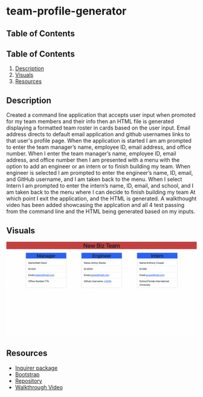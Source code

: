 # team-profile-generator

## Table of Contents
## Table of Contents
1. [Description](#description)
2. [Visuals](#visuals)
3. [Resources](#resources)

## Description 
Created a command line application that accepts user input when promoted for my team members and their info then an HTML file is generated displaying a formatted team roster in cards based on the user input. Email address directs to default email application and github usernames links to that user's profile page. When the application is started I am am prompted to enter the team manager’s name, employee ID, email address, and office number. When I enter the team manager’s name, employee ID, email address, and office number then I am presented with a menu with the option to add an engineer or an intern or to finish building my team. When engineer is selected I am prompted to enter the engineer’s name, ID, email, and GitHub username, and I am taken back to the menu. When I select Intern I am prompted to enter the intern’s name, ID, email, and school, and I am taken back to the menu
where I  can decide to finish building my team At which point I exit the application, and the HTML is generated. A walkthought video has been added showcasing the applcation and all 4 test passing from the command line and the HTML being generated based on my inputs.


## Visuals
![Team Builder](Team%20Generator.png)

## Resources
- [Inquirer package](https://www.npmjs.com/package/inquirer)
- [Bootstrap](https://getbootstrap.com/)
- [Repository](https://github.com/N3330/team-profile-generator)
- [Walkthrough Video](https://drive.google.com/file/d/17U0m84JOCM0LYZ0cQv3Woq7NGJcY7qA6/view?usp=sharing)